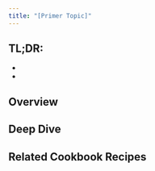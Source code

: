```yaml
---
title: "[Primer Topic]"
---
```


TL;DR:
- 
- 
- 

## Overview

## Deep Dive

## Related Cookbook Recipes
